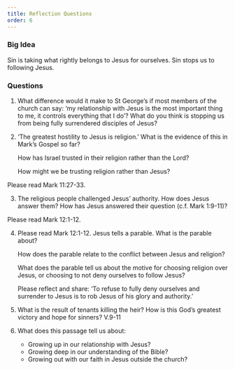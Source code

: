```yaml
---
title: Reflection Questions
order: 6
---
```


### Big Idea 
Sin is taking what rightly belongs to Jesus for ourselves. Sin stops us to following Jesus.


### Questions

1. What difference would it make to St George’s if most members of the church can say: ‘my relationship with Jesus is the most important thing to me, it controls everything that I do’? What do you think is stopping us from being fully surrendered disciples of Jesus? 


2. ‘The greatest hostility to Jesus is religion.’ What is the evidence of this in Mark’s Gospel so far? 

    How has Israel trusted in their religion rather than the Lord? 

    How might we be trusting religion rather than Jesus? 
    
Please read Mark 11:27-33. 

3. The religious people challenged Jesus’ authority. How does Jesus answer them? How has Jesus answered their question (c.f. Mark 1:9-11)? 

Please read Mark 12:1-12.

4. Please read Mark 12:1-12. Jesus tells a parable. What is the parable about? 

    How does the parable relate to the conflict between Jesus and religion? 

    What does the parable tell us about the motive for choosing religion over Jesus, or choosing to not deny ourselves to follow Jesus? 

    Please reflect and share: ‘To refuse to fully deny ourselves and surrender to Jesus is to rob Jesus of his glory and authority.’  

5. What is the result of tenants killing the heir? How is this God’s greatest victory and hope for sinners? V.9-11

6. What does this passage tell us about:
    - Growing up in our relationship with Jesus? 
    - Growing deep in our understanding of the Bible? 
    - Growing out with our faith in Jesus outside the church? 


